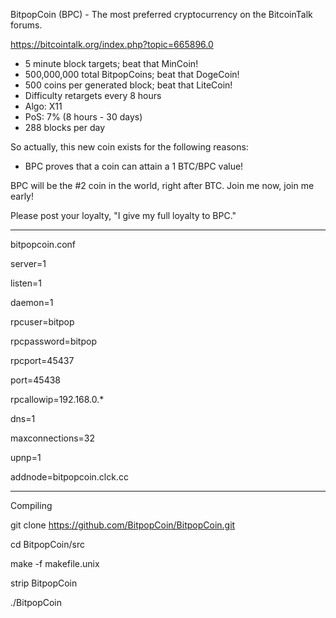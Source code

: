 BitpopCoin (BPC) - The most preferred cryptocurrency on the BitcoinTalk forums.

https://bitcointalk.org/index.php?topic=665896.0

 - 5 minute block targets; beat that MinCoin!
 - 500,000,000 total BitpopCoins; beat that DogeCoin!
 - 500 coins per generated block; beat that LiteCoin!
 - Difficulty retargets every 8 hours
 - Algo: X11
 - PoS: 7% (8 hours - 30 days)
 - 288 blocks per day

So actually, this new coin exists for the following reasons:
 - BPC proves that a coin can attain a 1 BTC/BPC value!

BPC will be the #2 coin in the world, right after BTC. Join me now, join me early!

Please post your loyalty, "I give my full loyalty to BPC."

-----------------------------------------------------------------------------------

bitpopcoin.conf

server=1

listen=1

daemon=1

rpcuser=bitpop

rpcpassword=bitpop

rpcport=45437

port=45438

rpcallowip=192.168.0.*

dns=1

maxconnections=32

upnp=1

addnode=bitpopcoin.clck.cc

-----------------------------------------------------------------------------------

Compiling

git clone https://github.com/BitpopCoin/BitpopCoin.git

cd BitpopCoin/src

make -f makefile.unix

strip BitpopCoin

./BitpopCoin
